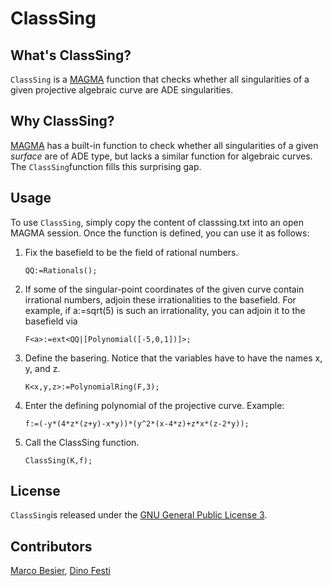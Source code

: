 # ClassSing

## What's ClassSing?

`ClassSing` is a [MAGMA](http://magma.maths.usyd.edu.au/magma/) function that checks whether all singularities of a given projective algebraic curve are ADE singularities.

## Why ClassSing?

[MAGMA](http://magma.maths.usyd.edu.au/magma/) has a built-in function to check whether all singularities of a given _surface_ are of ADE type, but lacks a similar function for algebraic curves. The `ClassSing`function fills this surprising gap.

## Usage

To use `ClassSing`, simply copy the content of classsing.txt into an open MAGMA session. Once the function is defined, you can use it as follows:

1. Fix the basefield to be the field of rational numbers.

    `QQ:=Rationals();`

2. If some of the singular-point coordinates of the given curve contain irrational numbers, adjoin these irrationalities to the basefield. For example, if a:=sqrt(5) is such an irrationality, you can adjoin it to the basefield via

    `F<a>:=ext<QQ|[Polynomial([-5,0,1])]>;`

3. Define the basering. Notice that the variables have to have the names x, y, and z.

    `K<x,y,z>:=PolynomialRing(F,3);`

4. Enter the defining polynomial of the projective curve. Example:

    `f:=(-y*(4*z*(z+y)-x*y))*(y^2*(x-4*z)+z*x*(z-2*y));`

5. Call the ClassSing function.

    `ClassSing(K,f);`

## License

`ClassSing`is released under the [GNU General Public License 3](http://www.gnu.org/licenses/gpl-3.0.html).

## Contributors

[Marco Besier](https://www.marcobesier.com), [Dino Festi](https://www.staff.uni-mainz.de/dfesti/)
